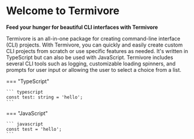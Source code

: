 # Welcome to Termivore
**Feed your hunger for beautiful CLI interfaces with Termivore**

Termivore is an all-in-one package for creating command-line interface (CLI) projects. With Termivore, you can quickly and easily create custom CLI projects from scratch or use specific features as needed. It's written in TypeScript but can also be used with JavaScript. Termivore includes several CLI tools such as logging, customizable loading spinners, and prompts for user input or allowing the user to select a choice from a list.

=== "TypeScript"

    ``` typescript
    const test: string = 'hello';
    ```

=== "JavaScript"

    ``` javascript
    const test = 'hello';
    ```
